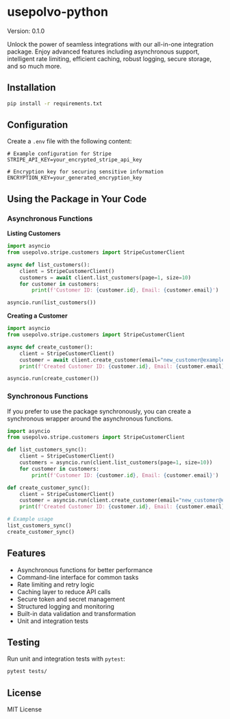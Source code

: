 
# usepolvo-python

Version: 0.1.0

Unlock the power of seamless integrations with our all-in-one integration package. Enjoy advanced features including asynchronous support, intelligent rate limiting, efficient caching, robust logging, secure storage, and so much more.

## Installation

```bash
pip install -r requirements.txt
```

## Configuration

Create a `.env` file with the following content:

```env
# Example configuration for Stripe
STRIPE_API_KEY=your_encrypted_stripe_api_key

# Encryption key for securing sensitive information
ENCRYPTION_KEY=your_generated_encryption_key
```

## Using the Package in Your Code

### Asynchronous Functions

**Listing Customers**

```python
import asyncio
from usepolvo.stripe.customers import StripeCustomerClient

async def list_customers():
    client = StripeCustomerClient()
    customers = await client.list_customers(page=1, size=10)
    for customer in customers:
        print(f'Customer ID: {customer.id}, Email: {customer.email}')

asyncio.run(list_customers())
```

**Creating a Customer**

```python
import asyncio
from usepolvo.stripe.customers import StripeCustomerClient

async def create_customer():
    client = StripeCustomerClient()
    customer = await client.create_customer(email="new_customer@example.com")
    print(f'Created Customer ID: {customer.id}, Email: {customer.email}')

asyncio.run(create_customer())
```

### Synchronous Functions

If you prefer to use the package synchronously, you can create a synchronous wrapper around the asynchronous functions.

```python
import asyncio
from usepolvo.stripe.customers import StripeCustomerClient

def list_customers_sync():
    client = StripeCustomerClient()
    customers = asyncio.run(client.list_customers(page=1, size=10))
    for customer in customers:
        print(f'Customer ID: {customer.id}, Email: {customer.email}')

def create_customer_sync():
    client = StripeCustomerClient()
    customer = asyncio.run(client.create_customer(email="new_customer@example.com"))
    print(f'Created Customer ID: {customer.id}, Email: {customer.email}')

# Example usage
list_customers_sync()
create_customer_sync()
```

## Features

- Asynchronous functions for better performance
- Command-line interface for common tasks
- Rate limiting and retry logic
- Caching layer to reduce API calls
- Secure token and secret management
- Structured logging and monitoring
- Built-in data validation and transformation
- Unit and integration tests

## Testing

Run unit and integration tests with `pytest`:

```bash
pytest tests/
```

## License

MIT License
